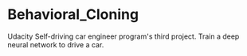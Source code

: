 # Behavioral_Cloning
Udacity Self-driving car engineer program's third project. Train a deep neural network to drive a car.

